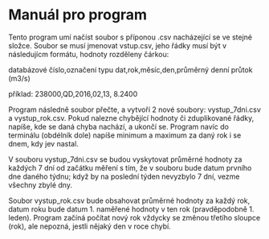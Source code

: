 # Manuál pro program

Tento program umí načíst soubor s příponou .csv nacházející se ve stejné složce. Soubor se musí jmenovat vstup.csv, jeho řádky musí být   v následujícm formátu, hodnoty rozděleny čárkou:

databázové číslo,označení typu dat,rok,měsíc,den,průměrný denní průtok (m3/s)

příklad:
238000,QD,2016,02,13,   8.2400

Program následně soubor přečte, a vytvoří 2 nové soubory: vystup_7dni.csv a vystup_rok.csv. Pokud nalezne chybějící hodnoty či zduplikované řádky, napíše, kde se daná chyba nachází, a ukončí se. Program navíc do terminálu (obdélník dole) napíše minimum a maximum za daný rok i se dnem, kdy jev nastal.

V souboru vystup_7dni.csv se budou vyskytovat průměrné hodnoty za každých 7 dní od začátku měření s tím, že 
v souboru bude datum prvního dne daného týdnu; když by na poslední týden nevyzbylo 7 dní, vezme všechny zbylé dny.

Soubor vystup_rok.csv bude obsahovat průměrné hodnoty za každý rok, datum roku bude datum 1. naměřené hodnoty v ten rok (pravděpodobně 1. leden). Program začíná počítat nový rok vždycky se změnou třetího sloupce (rok), ale nepozná, jestli nějaký den v roce chybí. 
